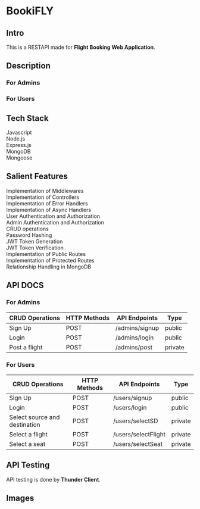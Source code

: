 # BookiFLY
## Intro
This is a RESTAPI made for **Flight Booking Web Application**.
## Description
### For Admins
### For Users
## Tech Stack
Javascript<br/>
Node.js<br/>
Express.js<br/>
MongoDB<br/>
Mongoose
## Salient Features
Implementation of Middlewares<br/>
Implementation of Controllers<br/>
Implementation of Error Handlers<br/>
Implementation of Async Handlers<br/>
User Authentication and Authorization<br/>
Admin Authentication and Authorization<br/>
CRUD operations<br/>
Password Hashing<br/>
JWT Token Generation<br/>
JWT Token Verification<br/>
Implementation of Public Routes<br/>
Implementation of Protected Routes<br/>
Relationship Handling in MongoDB
## API DOCS
### For Admins
| CRUD Operations | HTTP Methods | API Endpoints | Type | 
| --------------- | ------------ | ----------------- | ----------------- |
| Sign Up | POST | /admins/signup | public |
| Login | POST | /admins/login | public |
| Post a flight | POST | /admins/post | private |
### For Users
| CRUD Operations | HTTP Methods | API Endpoints | Type | 
| --------------- | ------------ | ----------------- | ----------------- |
| Sign Up | POST | /users/signup | public |
| Login | POST | /users/login | public |
| Select source and destination | POST | /users/selectSD | private |
| Select a flight | POST | /users/selectFlight | private |
| Select a seat | POST | /users/selectSeat | private |
## API Testing
API testing is done by **Thunder Client**.
## Images 
